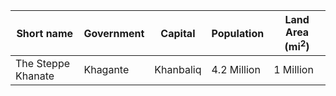 | Short name         | Government | Capital   | Population  | Land Area (mi$^2$) |
| ------------------ | ---------- | --------- | ----------- | ------------------ |
| The Steppe Khanate | Khagante   | Khanbaliq | 4.2 Million | 1 Million          | 
